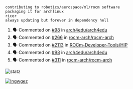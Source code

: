 ```
contributing to robotics/aerospace/ml/rocm software
packaging it for archlinux
ricer
always updating but forever in dependency hell
```

<!--START_SECTION:activity-->
1. 🗣 Commented on [#98](https://github.com//arch4edu/arch4edu/issues/98) in [arch4edu/arch4edu](https://github.com//arch4edu/arch4edu)
2. 🗣 Commented on [#266](https://github.com//rocm-arch/rocm-arch/issues/266) in [rocm-arch/rocm-arch](https://github.com//rocm-arch/rocm-arch)
3. 🗣 Commented on [#2113](https://github.com//ROCm-Developer-Tools/HIP/issues/2113) in [ROCm-Developer-Tools/HIP](https://github.com//ROCm-Developer-Tools/HIP)
4. 🗣 Commented on [#98](https://github.com//arch4edu/arch4edu/issues/98) in [arch4edu/arch4edu](https://github.com//arch4edu/arch4edu)
5. 🗣 Commented on [#311](https://github.com//rocm-arch/rocm-arch/issues/311) in [rocm-arch/rocm-arch](https://github.com//rocm-arch/rocm-arch)
<!--END_SECTION:activity-->


![statz](https://github-readme-stats.vercel.app/api?username=acxz&include_all_commits=true&show_icons=true)

[![lngwgez](https://github-readme-stats.vercel.app/api/top-langs/?username=acxz&layout=compact)](https://github.com/acxz/github-readme-stats)


<!--
**acxz/acxz** is a ✨ _special_ ✨ repository because its `README.md` (this file) appears on your GitHub profile.

Here are some ideas to get you started:

- 🔭 I’m currently working on ...
- 🌱 I’m currently learning ...
- 👯 I’m looking to collaborate on ...
- 🤔 I’m looking for help with ...
- 💬 Ask me about ...
- 📫 How to reach me: ...
- 😄 Pronouns: ...
- ⚡ Fun fact: ...
-->
